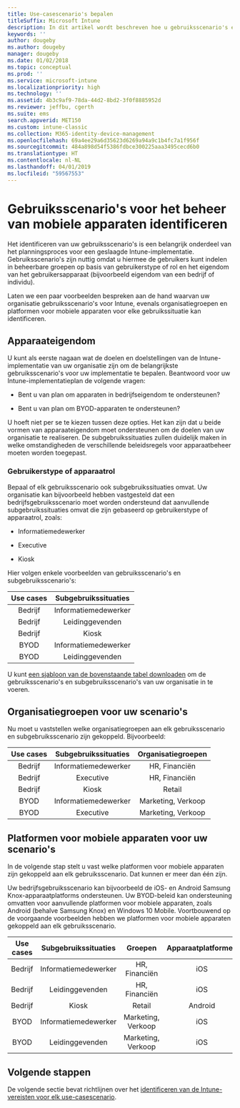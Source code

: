 ```yaml
---
title: Use-casescenario's bepalen
titleSuffix: Microsoft Intune
description: In dit artikel wordt beschreven hoe u gebruiksscenario's en subgebruiksscenario's voor een cloudimplementatie van Microsoft Intune. kunt identificeren.
keywords: ''
author: dougeby
ms.author: dougeby
manager: dougeby
ms.date: 01/02/2018
ms.topic: conceptual
ms.prod: ''
ms.service: microsoft-intune
ms.localizationpriority: high
ms.technology: ''
ms.assetid: 4b3c9af9-78da-44d2-8bd2-3f0f8885952d
ms.reviewer: jeffbu, cgerth
ms.suite: ems
search.appverid: MET150
ms.custom: intune-classic
ms.collection: M365-identity-device-management
ms.openlocfilehash: 69a4ee29a6d35623d6269a94a9c1b4fc7a1f956f
ms.sourcegitcommit: 484a898d54f5386fdbce300225aaa3495cecd6b0
ms.translationtype: HT
ms.contentlocale: nl-NL
ms.lasthandoff: 04/01/2019
ms.locfileid: "59567553"
---
```

# <a name="identify-mobile-device-management-use-case-scenarios"></a>Gebruiksscenario's voor het beheer van mobiele apparaten identificeren

Het identificeren van uw gebruiksscenario's is een belangrijk onderdeel van het planningsproces voor een geslaagde Intune-implementatie. Gebruiksscenario's zijn nuttig omdat u hiermee de gebruikers kunt indelen in beheerbare groepen op basis van gebruikerstype of rol en het eigendom van het gebruikersapparaat (bijvoorbeeld eigendom van een bedrijf of individu).

Laten we een paar voorbeelden bespreken aan de hand waarvan uw organisatie gebruiksscenario's voor Intune, evenals organisatiegroepen en platformen voor mobiele apparaten voor elke gebruikssituatie kan identificeren.

## <a name="device-ownership"></a>Apparaateigendom
U kunt als eerste nagaan wat de doelen en doelstellingen van de Intune-implementatie van uw organisatie zijn om de belangrijkste gebruiksscenario's voor uw implementatie te bepalen. Beantwoord voor uw Intune-implementatieplan de volgende vragen:

-   Bent u van plan om apparaten in bedrijfseigendom te ondersteunen?

-   Bent u van plan om BYOD-apparaten te ondersteunen?

U hoeft niet per se te kiezen tussen deze opties. Het kan zijn dat u beide vormen van apparaateigendom moet ondersteunen om de doelen van uw organisatie te realiseren. De subgebruikssituaties zullen duidelijk maken in welke omstandigheden de verschillende beleidsregels voor apparaatbeheer moeten worden toegepast.

### <a name="user-type-or-device-role"></a>Gebruikerstype of apparaatrol

Bepaal of elk gebruiksscenario ook subgebruikssituaties omvat. Uw organisatie kan bijvoorbeeld hebben vastgesteld dat een bedrijfsgebruiksscenario moet worden ondersteund dat aanvullende subgebruikssituaties omvat die zijn gebaseerd op gebruikerstype of apparaatrol, zoals:

-   Informatiemedewerker

-   Executive

-   Kiosk

Hier volgen enkele voorbeelden van gebruiksscenario's en subgebruiksscenario's:

| **Use cases** | **Subgebruikssituaties** |
|:---:|:---:|
| Bedrijf | Informatiemedewerker |              
| Bedrijf | Leidinggevenden |           
| Bedrijf | Kiosk |
| BYOD | Informatiemedewerker |           
| BYOD | Leidinggevenden |

U kunt [een sjabloon van de bovenstaande tabel downloaden](https://gallery.technet.microsoft.com/Intune-deployment-planning-fae156c2?redir=0) om de gebruiksscenario's en subgebruiksscenario's van uw organisatie in te voeren.

## <a name="organizational-groups-for-your-scenarios"></a>Organisatiegroepen voor uw scenario's

Nu moet u vaststellen welke organisatiegroepen aan elk gebruiksscenario en subgebruiksscenario zijn gekoppeld. Bijvoorbeeld:

| **Use cases** | **Subgebruikssituaties** | **Organisatiegroepen** |
|:---:|:---:|:---:|
| Bedrijf | Informatiemedewerker | HR, Financiën |               
| Bedrijf | Executive | HR, Financiën |            
| Bedrijf | Kiosk | Retail |
| BYOD | Informatiemedewerker | Marketing, Verkoop |            
| BYOD | Executive | Marketing, Verkoop |


## <a name="mobile-device-platforms-for-your-scenarios"></a>Platformen voor mobiele apparaten voor uw scenario's

In de volgende stap stelt u vast welke platformen voor mobiele apparaten zijn gekoppeld aan elk gebruiksscenario. Dat kunnen er meer dan één zijn.

Uw bedrijfsgebruiksscenario kan bijvoorbeeld de iOS- en Android Samsung Knox-apparaatplatforms ondersteunen. Uw BYOD-beleid kan ondersteuning omvatten voor aanvullende platformen voor mobiele apparaten, zoals Android (behalve Samsung Knox) en Windows 10 Mobile. Voortbouwend op de voorgaande voorbeelden hebben we platformen voor mobiele apparaten gekoppeld aan elk gebruiksscenario.

| **Use cases** | **Subgebruikssituaties** | **Groepen** | **Apparaatplatformen** |   
|:---:|:---:|:---:|:---:|
| Bedrijf | Informatiemedewerker | HR, Financiën | iOS |                                                           
| Bedrijf | Leidinggevenden | HR, Financiën | iOS |                                                           
| Bedrijf | Kiosk | Retail | Android |
| BYOD | Informatiemedewerker | Marketing, Verkoop | iOS |                                                           
| BYOD | Leidinggevenden | Marketing, Verkoop | iOS |

## <a name="next-steps"></a>Volgende stappen

De volgende sectie bevat richtlijnen over het [identificeren van de Intune-vereisten voor elk use-casescenario](planning-guide-requirements.md).
